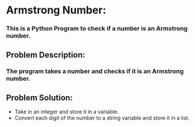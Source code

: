 # Armstrong Number:
### This is a Python Program to check if a number is an Armstrong number.

## Problem Description:
### The program takes a number and checks if it is an Armstrong number.

## Problem Solution:
- Take in an integer and store it in a variable.
- Convert each digit of the number to a string variable and store it in a list.
